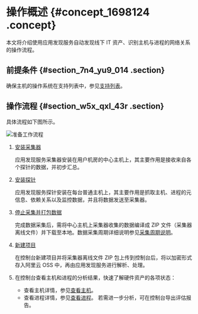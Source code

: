 # 操作概述 {#concept_1698124 .concept}

本文将介绍使用应用发现服务自动发现线下 IT 资产、识别主机与进程的网络关系的操作流程。

## 前提条件 {#section_7n4_yu9_014 .section}

确保主机的操作系统在支持列表中，参见[支持列表](cn.zh-CN/产品简介/支持列表.md#)。

## 操作流程 {#section_w5x_qxl_43r .section}

具体流程如下图所示。

![准备工作流程](http://static-aliyun-doc.oss-cn-hangzhou.aliyuncs.com/assets/img/1345967/156750225256328_zh-CN.png)

1.  [安装采集器](cn.zh-CN/操作指南/准备工作/安装采集器.md#) 

    应用发现服务采集器安装在用户机房的中心主机上，其主要作用是接收来自各个探针的数据，并初步汇总。

2.  [安装探针](cn.zh-CN/操作指南/准备工作/安装探针.md#) 

    应用发现服务探针安装在每台普通主机上，其主要作用是抓取主机、进程的元信息、依赖关系以及监控数据，并且将数据发送至采集器。

3.  [停止采集并打包数据](cn.zh-CN/操作指南/准备工作/新建项目.md#ul_80k_h9y_xlv) 

    完成数据采集后，需将中心主机上采集器收集的数据编译成 ZIP 文件（采集器离线文件）并下载至本地。数据采集周期详细说明参见[采集周期说明](cn.zh-CN/操作指南/参考信息/采集周期说明.md#)。

4.  [新建项目](cn.zh-CN/操作指南/准备工作/新建项目.md#) 

    在控制台新建项目并将采集器离线文件 ZIP 包上传到控制台后，将以加密形式存入阿里云 OSS 中，再由应用发现服务进行解析、处理。

5.  在控制台查看主机和进程的分析结果，快速了解硬件资产的各项状态：

    -   查看主机详情，参见[查看主机](cn.zh-CN/操作指南/控制台指南/查看主机信息.md#)。
    -   查看进程详情，参见[查看进程](cn.zh-CN/操作指南/控制台指南/查看进程信息.md#)。
    若需进一步分析，可在控制台导出评估报告。


